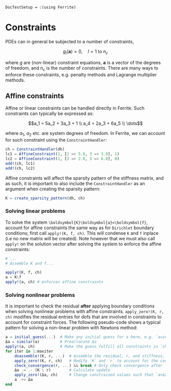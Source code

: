 ```@meta
DocTestSetup = :(using Ferrite)
```

# Constraints

PDEs can in general be subjected to a number of constraints, 

```math
g_I(\boldsymbol{a}) = 0, \quad I = 1 \text{ to } n_c
```

where $g$ are (non-linear) constraint equations, $\boldsymbol{a}$ is a vector of the
degrees of freedom, and $n_c$ is the number of constraints. There are many ways to
enforce these constraints, e.g. penalty methods and Lagrange multiplier methods. 

## Affine constraints

Affine or linear constraints can be handled directly in Ferrite. Such constraints can typically
be expressed as:

```math
a_1 =  5a_2 + 3a_3 + 1 \\
a_4 =  2a_3 + 6a_5 \\
\dots
```

where $a_1$, $a_2$ etc. are system degrees of freedom. In Ferrite, we can account for such constraint using the `ConstraintHandler`:

```julia
ch = ConstraintHandler(dh)
lc1 = AffineConstraint(1, [2 => 5.0, 3 => 3.0], 1)
lc2 = AffineConstraint(1, [3 => 2.0, 5 => 6.0], 0)
add!(ch, lc1)
add!(ch, lc2)
```

Affine constraints will affect the sparsity pattern of the stiffness matrix, and as such, it is important to also include 
the `ConstraintHandler` as an argument when creating the sparsity pattern:

```julia
K = create_sparsity_pattern(dh, ch)
```

### Solving linear problems
To solve the system ``\boldsymbol{K}\boldsymbol{a}=\boldsymbol{f}``, account for affine constraints the same way as for 
`Dirichlet` boundary conditions; first call `apply!(K, f, ch)`. This will condense `K` and `f` inplace (i.e
no new matrix will be created). Note however that we must also call `apply!` on the solution vector after 
solving the system to enforce the affine constraints:

```julia
# ...
# Assemble K and f...

apply!(K, f, ch)
a = K\f
apply!(a, ch) # enforces affine constraints

```

### Solving nonlinear problems
It is important to check the residual **after** applying boundary conditions when 
solving nonlinear problems with affine constraints. 
`apply_zero!(K, r, ch)` modifies the residual entries for dofs that are involved 
in constraints to account for constraint forces. 
The following pseudo-code shows a typical pattern for solving a non-linear problem with Newtons method:
```julia
a = initial_guess(...)  # Make any initial guess for a here, e.g. `a=zeros(ndofs(dh))`
Δa = similar(a)         # Preallocate Δa
apply!(a, ch)           # Make the guess fulfill all constraints in `ch`
for iter in 1:maxiter
    doassemble!(K, r, ...)  # Assemble the residual, r, and stiffness, K=∂r/∂a.
    apply_zero!(K, r, ch)   # Modify `K` and `r` to account for the constraints. 
    check_convergence(r, ...) && break # Only check convergence after `apply_zero!(K, r, ch)`
    Δa .= .- (K \ r)        # Calculate update
    apply_zero!(Δa, ch)     # Change constrained values such that `a+Δa` fullfills constraints provided that `a` does.
    a .+= Δa
end
```
